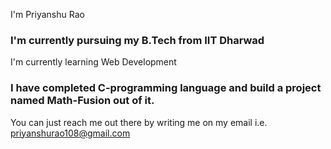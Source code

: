 I'm Priyanshu Rao
### I'm currently pursuing my B.Tech from IIT Dharwad
I'm currently learning Web Development
### I have completed C-programming language and build a project named Math-Fusion out of it.
You can just reach me out there by writing me on my email i.e. priyanshurao108@gmail.com
